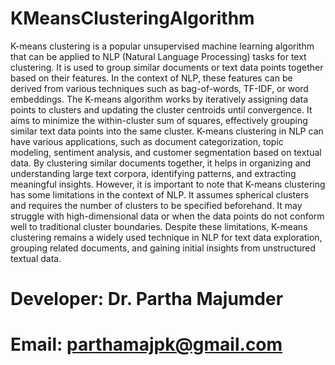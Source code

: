 # KMeansClusteringAlgorithm
K-means clustering is a popular unsupervised machine learning algorithm that can be applied to NLP (Natural Language Processing) tasks for text clustering. It is used to group similar documents or text data points together based on their features. In the context of NLP, these features can be derived from various techniques such as bag-of-words, TF-IDF, or word embeddings. The K-means algorithm works by iteratively assigning data points to clusters and updating the cluster centroids until convergence. It aims to minimize the within-cluster sum of squares, effectively grouping similar text data points into the same cluster. K-means clustering in NLP can have various applications, such as document categorization, topic modeling, sentiment analysis, and customer segmentation based on textual data. By clustering similar documents together, it helps in organizing and understanding large text corpora, identifying patterns, and extracting meaningful insights. However, it is important to note that K-means clustering has some limitations in the context of NLP. It assumes spherical clusters and requires the number of clusters to be specified beforehand. It may struggle with high-dimensional data or when the data points do not conform well to traditional cluster boundaries. Despite these limitations, K-means clustering remains a widely used technique in NLP for text data exploration, grouping related documents, and gaining initial insights from unstructured textual data.

# Developer: Dr. Partha Majumder
# Email: parthamajpk@gmail.com
